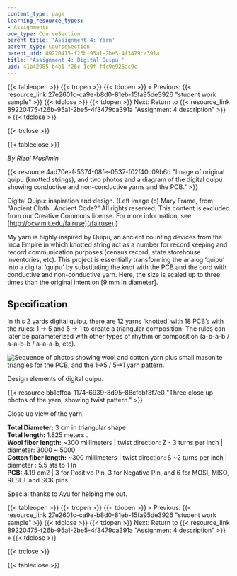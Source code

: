 ```yaml
---
content_type: page
learning_resource_types:
- Assignments
ocw_type: CourseSection
parent_title: 'Assignment 4: Yarn'
parent_type: CourseSection
parent_uid: 89220475-f26b-95a1-2be5-4f3479ca391a
title: 'Assignment 4: Digital Quipu '
uid: 41b42985-b4b1-f26c-1c9f-f4c9e926ac9c
---
```


{{< tableopen >}}
{{< tropen >}}
{{< tdopen >}}
« Previous: {{< resource_link 27e2601c-ca9e-b8d0-81eb-15fa95de3926 "student work sample" >}}
{{< tdclose >}}
{{< tdopen >}}
Next: Return to {{< resource_link 89220475-f26b-95a1-2be5-4f3479ca391a "Assignment 4 description" >}} »
{{< tdclose >}}

{{< trclose >}}

{{< tableclose >}}

_By Rizal Muslimin_

{{< resource 4ad70eaf-5374-08fe-0537-f02f40c09b6d "Image of original quipu (knotted strings), and two photos and a diagram of the digital quipu showing conductive and non-conductive yarns and the PCB." >}}

Digital Quipu: inspiration and design. (Left image (c) Mary Frame, from “Ancient Cloth...Ancient Code?” All rights reserved. This content is excluded from our Creative Commons license. For more information, see [http://ocw.mit.edu/fairuse](/fairuse).)

My yarn is highly inspired by Quipu, an ancient counting devices from the Inca Empire in which knotted string act as a number for record keeping and record communication purposes (census record, state storehouse inventories, etc). This project is essentially transforming the analog ‘quipu’ into a digital ‘quipu’ by substituting the knot with the PCB and the cord with conductive and non-conductive yarn. Here, the size is scaled up to three times than the original intention \[9 mm in diameter\].

Specification
-------------

In this 2 yards digital quipu, there are 12 yarns ‘knotted’ with 18 PCB’s with the rules: 1 -> 5 and 5 -> 1 to create a triangular composition. The rules can later be parameterized with other types of rhythm or composition (a-b-a-b / a-a-b-b / a-a-a-b, etc).

![Sequence of photos showing wool and cotton yarn plus small masonite triangles for the PCB, and the 1->5 / 5->1 yarn pattern.](/courses/media-arts-and-sciences/mas-962-special-topics-new-textiles-spring-2010/assignments-and-projects/yarn/assignment-4-digital-quipu/quipu2.jpg)

Design elements of digital quipu.

{{< resource bb1cffca-1174-6939-8d95-88cfebf3f7e0 "Three close up photos of the yarn, showing twist pattern." >}}

Close up view of the yarn.

**Total Diameter:** 3 cm in triangular shape  
**Total length:** 1.825 meters .  
**Wool fiber length:** ~300 millimeters | twist direction: Z - 3 turns per inch | diameter: 3000 ~ 5000  
**Cotton fiber length:** ~300 millimeters | twist direction: S ~2 turns per inch | diameter : 5.5 sts to 1 In  
**PCB:** 4.19 cm2 | 3 for Positive Pin, 3 for Negative Pin, and 6 for MOSI, MISO, RESET and SCK pins

Special thanks to Ayu for helping me out.

{{< tableopen >}}
{{< tropen >}}
{{< tdopen >}}
« Previous: {{< resource_link 27e2601c-ca9e-b8d0-81eb-15fa95de3926 "student work sample" >}}
{{< tdclose >}}
{{< tdopen >}}
Next: Return to {{< resource_link 89220475-f26b-95a1-2be5-4f3479ca391a "Assignment 4 description" >}} »
{{< tdclose >}}

{{< trclose >}}

{{< tableclose >}}